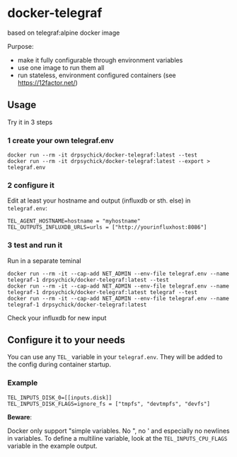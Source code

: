 # docker-telegraf

based on telegraf:alpine docker image

Purpose:
* make it fully configurable through environment variables
* use one image to run them all
* run stateless, environment configured containers (see https://12factor.net/)

## Usage

Try it in 3 steps

### 1 create your own telegraf.env
```
docker run --rm -it drpsychick/docker-telegraf:latest --test
docker run --rm -it drpsychick/docker-telegraf:latest --export > telegraf.env
```

### 2 configure it
Edit at least your hostname and output (influxdb or sth. else) in `telegraf.env`:
```
TEL_AGENT_HOSTNAME=hostname = "myhostname"
TEL_OUTPUTS_INFLUXDB_URLS=urls = ["http://yourinfluxhost:8086"]
```

### 3 test and run it
Run in a separate teminal
```
docker run --rm -it --cap-add NET_ADMIN --env-file telegraf.env --name telegraf-1 drpsychick/docker-telegraf:latest --test
docker run --rm -it --cap-add NET_ADMIN --env-file telegraf.env --name telegraf-1 drpsychick/docker-telegraf:latest telegraf --test
docker run --rm -it --cap-add NET_ADMIN --env-file telegraf.env --name telegraf-1 drpsychick/docker-telegraf:latest
```

Check your influxdb for new input

## Configure it to your needs
You can use any `TEL_` variable in your `telegraf.env`. They will be added to the config during container startup.

### Example 
```
TEL_INPUTS_DISK_0=[[inputs.disk]]
TEL_INPUTS_DISK_FLAGS=ignore_fs = ["tmpfs", "devtmpfs", "devfs"]
```

**Beware**:

Docker only support "simple variables. No ", no ' and especially no newlines in variables.
To define a multiline variable, look at the `TEL_INPUTS_CPU_FLAGS` variable in the example output.
